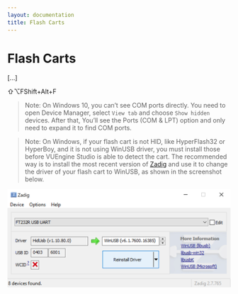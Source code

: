 ```yaml
---
layout: documentation
title: Flash Carts
---
```


# Flash Carts

[...]

<span class="keys target-os-osx">⇧⌥F</span><span class="keys target-os-not-osx">Shift+Alt+F</span>

> Note: On Windows 10, you can’t see COM ports directly. You need to open Device Manager, select `View tab` and choose `Show hidden` devices. After that, You’ll see the Ports (COM & LPT) option and only need to expand it to find COM ports.

> Note: On Windows, if your flash cart is not HID, like HyperFlash32 or HyperBoy, and it is not using WinUSB driver, you must install those before VUEngine Studio is able to detect the cart. The recommended way is to install the most recent version of [Zadig](https://zadig.akeo.ie/) and use it to change the driver of your flash cart to WinUSB, as shown in the screenshot below.

<a href="/documentation/images/user-guide/Zadig-HyperFlash32.png"><img src="/documentation/images/user-guide/Zadig-HyperFlash32.png" width="600" /></a>
